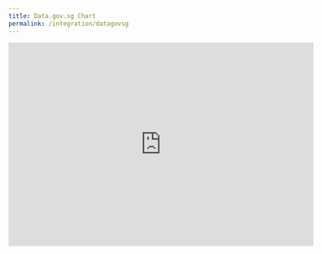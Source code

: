 ```yaml
---
title: Data.gov.sg Chart
permalink: /integration/datagovsg
---
```

<div>
<iframe width="600" height="400" src="https://data.gov.sg/dataset/resident-population-by-ethnicity-gender-and-age-group/resource/d5d35678-cd15-4f43-b347-d671d1870655/view/0d92639a-d767-423a-b125-ef32148e3992" frameBorder="0"> </iframe>
</div>